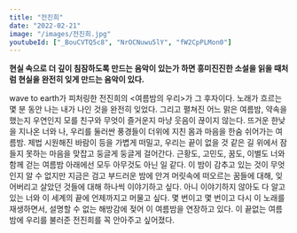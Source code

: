 ```yaml
---
title: "전진희"
date: "2022-02-21"
image: "/images/전진희.jpg"
youtubeId: ["_BouCVTQ5c8", "NrOCNuwu5lY", "fW2CpPLMon0"]
---
```


**현실 속으로 더 깊이 침잠하도록 만드는 음악이 있는가 하면 흥미진진한 소설을 읽을 때처럼 현실을 완전히 잊게 만드는 음악이 있다.**

wave to earth가 피처링한 전진희의 <여름밤의 우리>가 그 후자이다. 노래가 흐르는 몇 분 동안 나는 내가 나인 것을 완전히 잊었다. 그리고 펼쳐진 어느 맑은 여름밤, 약속을 했는지 우연인지 모를 친구와 무엇이 즐거운지 마냥 웃음이 끊이지 않는다. 뜨거운 한낮을 지나온 너와 나, 우리를 둘러싼 풍경들이 더위에 지친 몸과 마음을 한숨 쉬어가는 여름밤. 제법 시원해진 바람이 등을 가볍게 떠밀고, 우리는 끝이 없을 것 같은 길 위에서 잠들지 못하는 마음을 맞잡고 둥글게 둥글게 걸어간다. 근황도, 고민도, 꿈도, 이별도 너와 함께 걷는 여름밤 아래에선 모두 아무것도 아닌 일 같다. 이 밤이 감추고 있는 것이 무엇인지 알 수 없지만 지금은 검고 부드러운 밤에 안겨 머릿속에 떠오르는 꿈들에 대해, 잊어버리고 살았던 것들에 대해 하나씩 이야기하고 싶다. 아니 이야기하지 않아도 다 알고 있는 너와 이 세계의 끝에 언제까지고 머물고 싶다. 몇 번이고 몇 번이고 다시 이 노래를 재생하면서, 설명할 수 없는 해방감에 젖어 이 여름밤을 연장하고 있다. 이 끝없는 여름밤에 우리를 불러준 전진희를 꼭 안아주고 싶어졌다.
